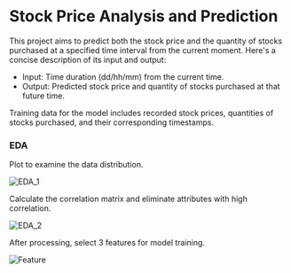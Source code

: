 # Stock Price Analysis and Prediction

This project aims to predict both the stock price and the quantity of stocks purchased at a specified time interval from the current moment. Here's a concise description of its input and output:

- Input: Time duration (dd/hh/mm) from the current time.
- Output: Predicted stock price and quantity of stocks purchased at that future time.

Training data for the model includes recorded stock prices, quantities of stocks purchased, and their corresponding timestamps.

### EDA

Plot to examine the data distribution.

![EDA_1](https://github.com/nguyendv02/Stock-Price-Analysis-and-Prediction/assets/137906492/3ca2fe09-a4b0-4d0f-8178-f7055597159f)

Calculate the correlation matrix and eliminate attributes with high correlation.

![EDA_2](https://github.com/nguyendv02/Stock-Price-Analysis-and-Prediction/assets/137906492/681fc615-4c40-40d1-9bb2-319e327310dd)

After processing, select 3 features for model training.

![Feature](https://github.com/nguyendv02/Stock-Price-Analysis-and-Prediction/assets/137906492/40625d45-2351-4511-a69b-aadaf7001dee)



